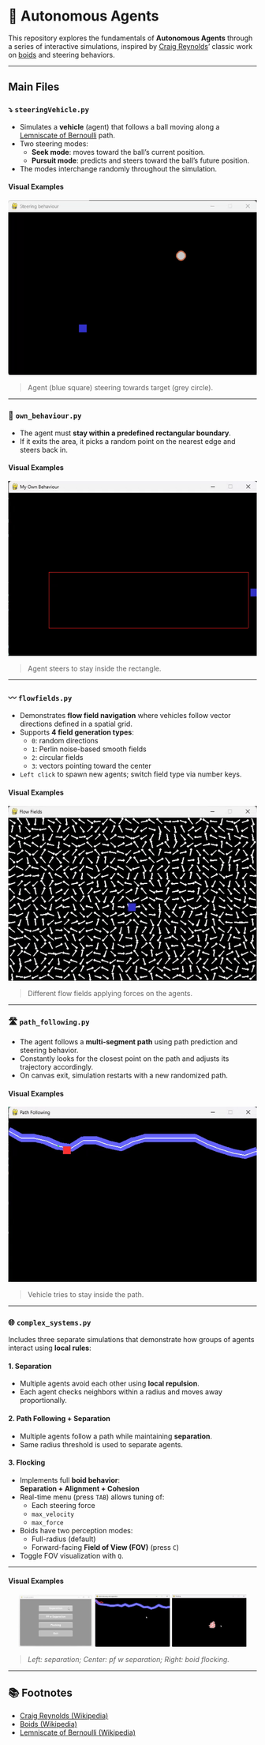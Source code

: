 # 🤖 Autonomous Agents

This repository explores the fundamentals of **Autonomous Agents** through a series of interactive simulations, inspired by [Craig Reynolds](https://en.wikipedia.org/wiki/Craig_Reynolds_(computer_graphics))’ classic work on [boids](https://en.wikipedia.org/wiki/Boids) and steering behaviors.

---

## Main Files

### :arrow_heading_down: `steeringVehicle.py`

- Simulates a **vehicle** (agent) that follows a ball moving along a [Lemniscate of Bernoulli](https://en.wikipedia.org/wiki/Lemniscate_of_Bernoulli) path.
- Two steering modes:
  - **Seek mode**: moves toward the ball’s current position.
  - **Pursuit mode**: predicts and steers toward the ball’s future position.
- The modes interchange randomly throughout the simulation.

#### Visual Examples

![Steering vehicle](gifs/steering_vehicle.gif)

> Agent (blue square) steering towards target (grey circle).

---

### :arrows_counterclockwise: `own_behaviour.py`

- The agent must **stay within a predefined rectangular boundary**.
- If it exits the area, it picks a random point on the nearest edge and steers back in.

#### Visual Examples

![Own Behaviour](gifs/own_behaviour.gif)

> Agent steers to stay inside the rectangle.

---

### :wavy_dash: `flowfields.py`

- Demonstrates **flow field navigation** where vehicles follow vector directions defined in a spatial grid.
- Supports **4 field generation types**:
  - `0`: random directions
  - `1`: Perlin noise-based smooth fields
  - `2`: circular fields
  - `3`: vectors pointing toward the center
- `Left click` to spawn new agents; switch field type via number keys.

#### Visual Examples

![Flow Fields](gifs/flow_fields.gif)

> Different flow fields applying forces on the agents.


---

### 🛣️ `path_following.py`

- The agent follows a **multi-segment path** using path prediction and steering behavior.
- Constantly looks for the closest point on the path and adjusts its trajectory accordingly.
- On canvas exit, simulation restarts with a new randomized path.

#### Visual Examples

![Path following](gifs/path_following.gif)

> Vehicle tries to stay inside the path.


---

### 🌐 `complex_systems.py`

Includes three separate simulations that demonstrate how groups of agents interact using **local rules**:

#### 1. **Separation**

- Multiple agents avoid each other using **local repulsion**.
- Each agent checks neighbors within a radius and moves away proportionally.

#### 2. **Path Following + Separation**

- Multiple agents follow a path while maintaining **separation**.
- Same radius threshold is used to separate agents.

#### 3. **Flocking**

- Implements full **boid behavior**:  
  **Separation + Alignment + Cohesion**
- Real-time menu (press `TAB`) allows tuning of:
  - Each steering force
  - `max_velocity`
  - `max_force`
- Boids have two perception modes:
  - Full-radius (default)
  - Forward-facing **Field of View (FOV)** (press `C`)
- Toggle FOV visualization with `Q`.

---

#### Visual Examples

<p align="center">
  <img src="gifs/separation.gif" width="30%" />
  <img src="gifs/pf_w_separation.gif" width="30%" />
  <img src="gifs/flocking.gif" width="30%" />
</p>

> *Left: separation; Center: pf w separation; Right: boid flocking.*

---

## 📚 Footnotes

- [Craig Reynolds (Wikipedia)](https://en.wikipedia.org/wiki/Craig_Reynolds_(computer_graphics))
- [Boids (Wikipedia)](https://en.wikipedia.org/wiki/Boids)  
- [Lemniscate of Bernoulli (Wikipedia)](https://en.wikipedia.org/wiki/Lemniscate_of_Bernoulli)
